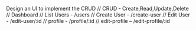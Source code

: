 Design an UI to implement the CRUD
// CRUD - Create,Read,Update,Delete
// Dashboard
// List Users - /users
// Create User - /create-user
// Edit User - /edit-user/:id
// profile - /profile/:id
// edit-profile – /edit-profile/:id